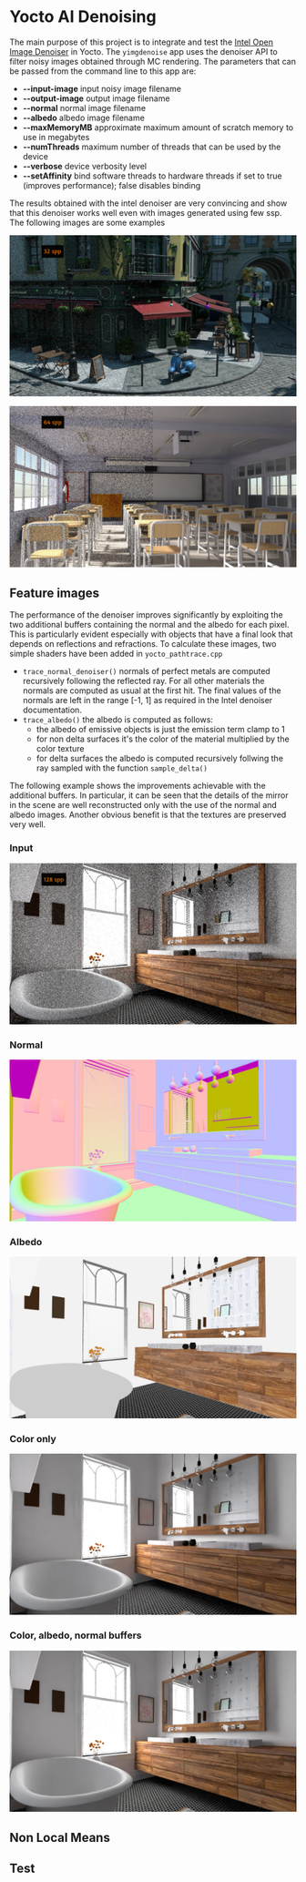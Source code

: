 # Yocto AI Denoising
The main purpose of this project is to integrate and test the [Intel Open Image Denoiser](https://openimagedenoise.github.io) in Yocto. The `yimgdenoise` app uses the denoiser API to filter noisy images obtained through MC rendering. The parameters that can be passed from the command line to this app are:

- **--input-image**   input noisy image filename
- **--output-image**  output image filename
- **--normal**  normal image filename
- **--albedo**  albedo image filename 
- **--maxMemoryMB** approximate maximum amount of scratch memory to use in megabytes
- **--numThreads** maximum number of threads that can be used by the device
- **--verbose** device verbosity level
- **--setAffinity** bind software threads to hardware threads if set to true (improves performance); false disables binding

The results obtained with the intel denoiser are very convincing and show that this denoiser works well even with images generated using few ssp. The following images are some examples

![bistroexterior](./images/bistroexterior.jpg)

![classroom](./images/classroom.jpg)


## Feature images
The performance of the denoiser improves significantly by exploiting the two additional buffers containing the normal and the albedo for each pixel. This is particularly evident especially with objects that have a final look that depends on reflections and refractions. To calculate these images, two simple shaders have been added in `yocto_pathtrace.cpp`
- `trace_normal_denoiser()` normals of perfect metals are computed recursively following the reflected ray. For all other materials the normals are computed as usual at the first hit. The final values of the normals are left in the range [-1, 1] as required in the Intel denoiser documentation.
- `trace_albedo()` the albedo is computed as follows:
  - the albedo of emissive objects is just the emission term clamp to 1
  - for non delta surfaces it's the color of the material multiplied by the color texture
  - for delta surfaces the albedo is computed recursively follwing the ray sampled with the function `sample_delta()`

The following example shows the improvements achievable with the additional buffers. In particular, it can be seen that the details of the mirror in the scene are well reconstructed only with the use of the normal and albedo images. Another obvious benefit is that the textures are preserved very well.

### Input
![bathroom_normal](./images/bathroom_1080_128.jpg)

### Normal
![bathroom_normal](./images/bathroom_normal.jpg)

### Albedo
![bathroom_albedo](./images/bathroom_albedo.jpg)

### Color only
![bathroom_denoise0](./images/bathroom_1080_128_denoise_no_features.jpg)

### Color, albedo, normal buffers
![bathroom_denoise1](./images/bathroom_1080_128_denoise.jpg)



## Non Local Means


## Test






